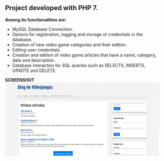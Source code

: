 ## Project developed with PHP 7.

**Among its functionalities are:**
- MySQL Database Connection.
- Options for registration, logging and storage of credentials in the database.
- Creation of new video game categories and their edition.
- Editing user credentials.
- Creation and edition of video game articles that have a name, category, date and description.
- Database interaction for SQL queries such as SELECTS, INSERTS, UPADTE and DELETE.

**SCREENSHOT**
![screenshot](screenshots.png)